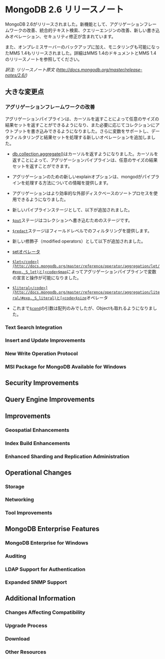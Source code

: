 # MongoDB 2.6 リリースノート

MongoDB 2.6がリリースされました。新機能として、アグリゲーションフレームワークの改善、統合的テキスト検索、クエリーエンジンの改善、新しい書き込みオペレーション、セキュリティ修正が含まれています。

また、オンプレミスサーバーのバックアップに加え、モニタリングも可能になったMMS 1.4もリリースされました。詳細はMMS 1.4のドキュメントとMMS 1.4のリリースノートを参照してください。

_訳注: リリースノート原文_
_(http://docs.mongodb.org/master/release-notes/2.6/)_


## 大きな変更点


### アグリゲーションフレームワークの改善

アグリゲーションパイプラインは、カーソルを返すことによって任意のサイズの結果セットを返すことができるようになり、また必要に応じてコレクションにアウトプットを書き込みできるようになりました。さらに変数をサポートし、データフィルタリングと結果セットを処理する新しいオペレーションを追加しました。

- [db.collection.aggregate()](http://docs.mongodb.org/master/reference/method/db.collection.aggregate/#db.collection.aggregate)はカーソルを返すようになりました。カーソルを返すことによって、アグリゲーションパイプラインは、任意のサイズの結果セットを返すことができます。

- アグリゲーションのための新しいexplainオプションは、mongodがパイプラインを処理する方法についての情報を提供します。

- アグリゲーションはより効率的な外部ディスクベースのソートプロセスを使用できるようになりました。

- 新しいパイプラインステージとして、以下が追加されました。
 - [<code>$out</code>](http://docs.mongodb.org/master/reference/operator/aggregation/out/#pipe._S_out)ステージはコレクションへ書き込むためのステージです。
 - [<code>$redact</code>](http://docs.mongodb.org/master/reference/operator/aggregation/redact/#pipe._S_redact)ステージはフィールドレベルでのフィルタリングを提供します。

- 新しい修飾子（modified operators）として以下が追加されました。
 - [setオペレータ](http://docs.mongodb.org/master/reference/operator/aggregation-set/)
 - [<code>$let</code>](http://docs.mongodb.org/master/reference/operator/aggregation/let/#exp._S_let)と[<code>$map</code>](http://docs.mongodb.org/master/reference/operator/aggregation/map/#exp._S_map)によってアグリゲーションパイプラインで変数の宣言と操作が可能になりました。
 - [<code>$literal</code>](http://docs.mongodb.org/master/reference/operator/aggregation/literal/#exp._S_literal)と[<code>$size</code>](http://docs.mongodb.org/master/reference/operator/aggregation/size/#exp._S_size)オペレータ
 - これまで[<code>$cond</code>](http://docs.mongodb.org/master/reference/operator/aggregation/cond/#exp._S_cond)の引数は配列のみでしたが、Objectも取れるようになりました。

### Text Search Integration


### Insert and Update Improvements


### New Write Operation Protocol


### MSI Package for MongoDB Available for Windows



## Security Improvements


## Query Engine Improvements


## Improvements


### Geospatial Enhancements


### Index Build Enhancements


### Enhanced Sharding and Replication Administration


## Operational Changes


### Storage


### Networking


### Tool Improvements


## MongoDB Enterprise Features


### MongoDB Enterprise for Windows


### Auditing


### LDAP Support for Authentication


### Expanded SNMP Support


## Additional Information


### Changes Affecting Compatibility


### Upgrade Process


### Download


### Other Resources












